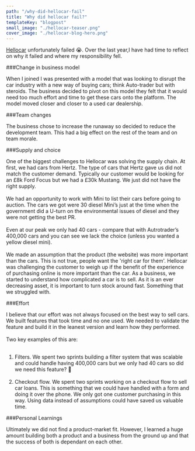 ```yaml
---
path: "/why-did-hellocar-fail"
title: "Why did hellocar fail?"
templateKey: "blogpost"
small_image: "./hellocar-teaser.png"
cover_image: "./hellocar-blog-hero.png"
---
```


[Hellocar](/hellocar) unfortunately failed 😭. Over the last year,I have had time to reflect on why it failed and where my responsibility fell.

###Change in business model

When I joined I was presented with a model that was looking to disrupt the car industry with a new way of buying cars; think Auto-trader but with steroids. The business decided to pivot on this model they felt that it would need too much effort and time to get these cars onto the platform. The model moved closer and closer to a used car dealership.

###Team changes

The business chose to increase the runaway so decided to reduce the development team. This had a big effect on the rest of the team and on team morale.

###Supply and choice

One of the biggest challenges to Hellocar was solving the supply chain. At first, we had cars from Hertz. The type of cars that Hertz gave us did not match the customer demand. Typically our customer would be looking for an £8k Ford Focus but we had a £30k Mustang. We just did not have the right supply.
<br><br>
We had an opportunity to work with Mini to list their cars before going to auction. The cars we got were 30 diesel Mini’s just at the time when the government did a U-turn on the environmental issues of diesel and they were not getting the best PR.
<br><br>
Even at our peak we only had 40 cars - compare that with Autrotrader’s 400,000 cars and you can see we lack the choice (unless you wanted a yellow diesel mini).
<br><br>
We made an assumption that the product (the website) was more important than the cars. This is not true, people want the 'right car for them'. Hellocar was challenging the customer to weigh up if the benefit of the experience of purchasing online is more important than the car. As a business, we started to understand how complicated a car is to sell. As it is an ever decreasing asset, it is important to turn stock around fast. Something that we struggled with.

###Effort

I believe that our effort was not always focused on the best way to sell cars. We built features that took time and no one used. We needed to validate the feature and build it in the leanest version and learn how they performed.
<br><br>
Two key examples of this are:  
<br>

1. Filters. We spent two sprints building a filter system that was scalable and could handle having 400,000 cars but we only had 40 cars so did we need this feature? 🤔
   <br><br>
2. Checkout flow. We spent two sprints working on a checkout flow to sell car loans. This is something that we could have handled with a form and doing it over the phone. We only got one customer purchasing in this way. Using data instead of assumptions could have saved us valuable time.

###Personal Learnings

Ultimately we did not find a product-market fit. However, I learned a huge amount building both a product and a business from the ground up and that the success of both is dependant on each other.
